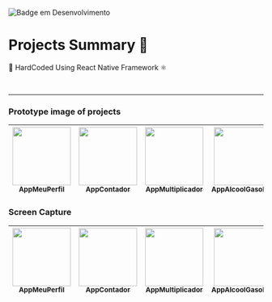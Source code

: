 ![Badge em Desenvolvimento](http://img.shields.io/static/v1?label=STATUS&message=EM%20DESENVOLVIMENTO&color=GREEN&style=for-the-badge)

<h1>Projects Summary 📝</h1>
<p>💅 HardCoded Using React Native Framework ⚛︎ </p>
<br>

<hr>

<h3>Prototype image of projects</h3>

| [<img src="https://drive.google.com/uc?id=1tB8PEz5MNLPAD1ZRXBih9Uulm3NZhD2x" width=115><br><sub>AppMeuPerfil</sub>](https://github.com/JeremiasAlgonz) |  [<img src="https://drive.google.com/uc?id=1pO6wux78L1ZgmLL80YYFpv8jD7GYMgRe" width=115><br><sub>AppContador</sub>](https://github.com/JeremiasAlgonz) |  [<img src="https://drive.google.com/uc?id=19TCUv3wuEdF7bPwm-r2d4F-QXTBD8Ccy" width=115><br><sub>AppMultiplicador</sub>](https://github.com/JeremiasAlgonz) | [<img src="https://drive.google.com/uc?id=1ZwtuuwnmBDXmy0NJwBNcPd7aBz4nIGyy" width=115><br><sub>AppAlcoolGasolina</sub>](https://github.com/JeremiasAlgonz) |  [<img src="https://drive.google.com/uc?id=140hxQJsX0WMMgXKDWrxuC3C3BKiLb4M2" width=115><br><sub>AppCalculoIMC</sub>](https://github.com/JeremiasAlgonz) |  [<img src="https://drive.google.com/uc?id=1qnm8hdtI3DLZlmAh7Bowt-hwATId8WTI" width=115><br><sub>AppNúmeroAleatório</sub>](https://github.com/JeremiasAlgonz) |  [<img src="https://drive.google.com/uc?id=1FDuIVHJXU7tLxXStJBrmMG-Zc9tNgC7G" width=115><br><sub>AppContaBancária</sub>](https://github.com/JeremiasAlgonz) |
| :---: | :---: | :---: | :---: | :---: | :---: | :---: |


<h3>Screen Capture</h3>

| [<img src="https://drive.google.com/uc?id=14o_AOfQ5ADct8Y2_O7zlwS8nBeh2_zk8" width=115><br><sub>AppMeuPerfil</sub>](https://github.com/JeremiasAlgonz) |  [<img src="https://drive.google.com/uc?id=1kEAoJTxA9sWRRhrUfx3TkwhNpS4cSIp5" width=115><br><sub>AppContador</sub>](https://github.com/JeremiasAlgonz) |  [<img src="https://drive.google.com/uc?id=1ZIT3tuI9YzN3uJ0xJDybPgPCCMyM41T0" width=115><br><sub>AppMultiplicador</sub>](https://github.com/JeremiasAlgonz) | [<img src="https://drive.google.com/uc?id=1O6pv_geYGzF2-W-WF1L19gj13DhUQek6" width=115><br><sub>AppAlcoolGasolina</sub>](https://github.com/JeremiasAlgonz) |  [<img src="https://drive.google.com/uc?id=1p5QQsE2x1S9-CHwoSGI7EEa5qVZrEHfb" width=115><br><sub>AppCalculoIMC</sub>](https://github.com/JeremiasAlgonz) |  [<img src="https://drive.google.com/uc?id=1rkIsEn_61m8lH45vlXrGx-NggdJVnKdl" width=115><br><sub>AppNúmeroAleatório</sub>](https://github.com/JeremiasAlgonz) |  [<img src="https://drive.google.com/uc?id=1jHJYop7NMGb8y7Kq_IY297-uETg-uANu" width=115><br><sub>AppContaBancária</sub>](https://github.com/JeremiasAlgonz) |
| :---: | :---: | :---: | :---: | :---: | :---: | :---: |
